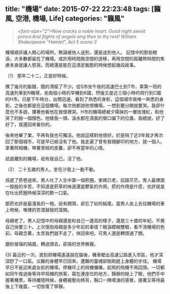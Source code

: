 title: "機場"
date: 2015-07-22 22:23:48
tags: [籟風, 空港, 機場, Life]
categories: "籟風"
---
>   *<font-size="2">Now cracks a noble heart. Good night sweet prince:And flights of angels sing thee to thy rest!
     William Shakespeare  “Hamlet", Act 5 scene 2*

       

 

機場絕非讓人開心的場所。無論被他人送別，還是送別他人。
  記憶中的那些眼淚，大多數都留在了機場。或許用時間換空間的游移，再用空間的距離熬時間的焦慮本身就讓人慾哭。而總還是能在這酒足飯飽的時候想起幾段故事。

 

（1）
那年二十二，正是好時候。

   攢了幾月的飯錢，餓的清瘦了不少。從S市坐午夜的高速巴士到T市，乘第一班的高速列車到N機場，坐兩個小時的早機到K國，然後又是近三個小時的飛行到C國的H市。已是下午時分，出關迅速。看到了熟悉的身影，這個城市我唯一熟悉的身影。之後也都是在這個機場。每次他都說他恨機場。一想到要分開就要哭。我卻什麼也不多說，摟著他看他在我懷裡哭。H市的機場總被夕陽抹的一層玫瑰紅，和他哭了的臉一個顏色。他矮我一頭，淚水都在漬我的領口偏下的位置。我總說，好了好了，我還回來看你的。

   後來他畢了業，不再有我也可獨活。他說這樣對他很好。於是隔了近3年我才再次回了那個城市，可是早已經沒有了他。我走遍了曾有我倆腳印的地方，就一個人。拿著照相機，帶著曾經的皮囊，卻不再當年的心情。

祇是離別的機場，祇有我自己，沒了他。

 （2）
 二十五歲的男人，坐在沙發上一動不動。

   叔遞了菸卷過來，男人吐了人生中第一個菸圈。爹媽已老，前路茫茫。男人最裡面一股股的辛苦，不知道是菸草的味道還是鬱氣的作用。菸的作用是什麼，也許就是在吐出菸圈時候深深的歎一口氣。

   那菸也許是最漫長的一根。祇有開頭，卻忘了如何結尾。當男人坐上去往機場的車上時候，嘴裡的苦澀越發的蕩開。

   母親老了。男人記憶中的母親還是和自己一邊高的樣子，還是三十歲的年紀。不覺自己快要三十。上次懷抱母親是多少年前的事情？眼淚模糊雙眼，看不清機場的色彩。母親念著，太苦我們就不走了，快回來吧。可男人還是轉頭通了關。

磨砂玻璃的隔牆，轉過頭去，卻哭的世界無聲。

 (3) 最近的一次。直到把機場遙遙拋在腦後，機車駛出高速公路進入市區，他才深深舒了一口氣。災難的身體早已回來，遭難的靈魂卻剛剛趕上身體的步伐。
   機場早已不是迎來處女航的機場，停機坪上的飛機慵懶，起飛的飛機不再回頭。一切都如同午夜過後等待早班機的旅客，窩在連座位的地方，靜靜的瞇上了眼，他們手中握著機票，等待離陸時候，身體被壓向椅背，胸口一陣噴湧的感覺，接著又等待最後上下幾震，一切恢復了寧靜。